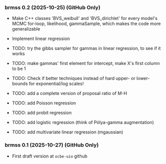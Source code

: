 <div style="text-align: left;">

### brmss 0.2 (2025-10-25) (GitHub Only)

* Make C++ classes 'BVS_weibull' and 'BVS_dirichlet' for every model's MCMC for-loop, likelihood, gammaSample, which makes the code more generalizable
* Implement linear regression

* TODO: try the gibbs sampler for gammas in linear regression, to see if it works
* TODO: make gammas' first element for intercept, make X's first column to be 1

* TODO: Check if better techniques instead of hard upper- or lower-bounds for exponential/log scales!
* TODO: add a complete version of proposal ratio of M-H
* TODO: add Poisson regression
* TODO: add probit regression
* TODO: add logistic regression (think of Pólya-gamma augmentation)
* TODO: add multivariate linear regression (mgaussian)

### brmss 0.1 (2025-10-27) (GitHub Only)

* First draft version at `ocbe-uio` github

</div>